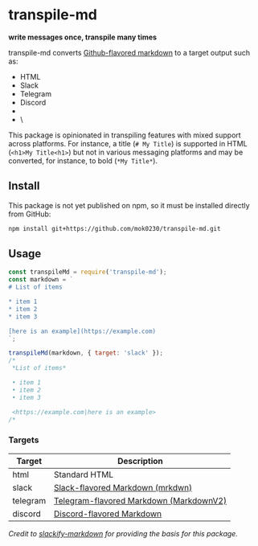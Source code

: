 # transpile-md

**write messages once, transpile many times**

<!-- TODO: add this content back once the infrastructure exists!
![Build Status](https://github.com/jsarafajr/slackify-markdown/workflows/Build%20CI/badge.svg?branch=master)
[![codecov](https://codecov.io/gh/jsarafajr/slackify-markdown/branch/master/graph/badge.svg)](https://codecov.io/gh/jsarafajr/slackify-markdown) [![Known Vulnerabilities](https://snyk.io/test/github/jsarafajr/slackify-markdown/badge.svg)](https://snyk.io/test/github/jsarafajr/slackify-markdown) -->

transpile-md converts [Github-flavored markdown](https://github.github.com/gfm/) to a target output such as:

- HTML
- Slack
- Telegram
- Discord
-
- \

This package is opinionated in transpiling features with mixed support across platforms. For instance, a title (`# My Title`) is supported in HTML (`<h1>My Title<h1>`) but not in various messaging platforms and may be converted, for instance, to bold (`*My Title*`).

## Install

This package is not yet published on npm, so it must be installed directly from GitHub:

```bash
npm install git+https://github.com/mok0230/transpile-md.git
```

<!--TODO: add this back when package is on npm
 ```bash
npm install slackify-markdown
``` -->

## Usage

```js
const transpileMd = require('transpile-md');
const markdown = `
# List of items

* item 1
* item 2
* item 3

[here is an example](https://example.com)
`;

transpileMd(markdown, { target: 'slack' });
/*
 *List of items*

 • item 1
 • item 2
 • item 3

 <https://example.com|here is an example>
/*
```

### Targets

| Target   | Description                                                                                                                                   |
| -------- | --------------------------------------------------------------------------------------------------------------------------------------------- |
| html     | Standard HTML                                                                                                                                 |
| slack    | [Slack-flavored Markdown (mrkdwn)](https://api.slack.com/reference/surfaces/formatting)                                                       |
| telegram | [Telegram-flavored Markdown (MarkdownV2)](https://core.telegram.org/bots/api#markdownv2-style)                                                |
| discord  | [Discord-flavored Markdown](https://support.discord.com/hc/en-us/articles/210298617-Markdown-Text-101-Chat-Formatting-Bold-Italic-Underline-) |

_Credit to [slackify-markdown](https://github.com/jsarafajr/slackify-markdown) for providing the basis for this package._
